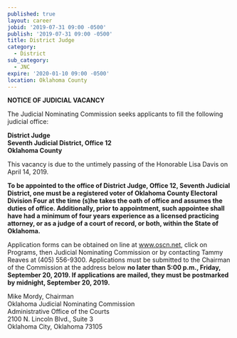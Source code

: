 ```yaml
---
published: true
layout: career
jobid: '2019-07-31 09:00 -0500'
publish: '2019-07-31 09:00 -0500'
title: District Judge
category:
  - District
sub_category:
  - JNC
expire: '2020-01-10 09:00 -0500'
location: Oklahoma County
---
```

**NOTICE OF JUDICIAL VACANCY**

The Judicial Nominating Commission seeks applicants to fill the following judicial office:

**District Judge  
Seventh Judicial District, Office 12   
Oklahoma County**

This vacancy is due to the untimely passing of the Honorable Lisa Davis on April 14, 2019.

**To be appointed to the office of District Judge, Office 12, Seventh Judicial District, one must be a registered voter of Oklahoma County Electoral Division Four at the time (s)he takes the oath of office and assumes the duties of office.  Additionally, prior to appointment, such appointee shall have had a minimum of four years experience as a licensed practicing attorney, or as a judge of a court of record, or both, within the State of Oklahoma.**

Application forms can be obtained on line at www.oscn.net, click on Programs, then Judicial Nominating Commission or by contacting Tammy Reaves at (405) 556-9300. Applications must be submitted to the Chairman of the Commission at the address below **no later than 5:00 p.m., Friday, September 20, 2019.  If applications are mailed, they must be postmarked by midnight, September 20, 2019.**

Mike Mordy, Chairman  
Oklahoma Judicial Nominating Commission  
Administrative Office of the Courts  
2100 N. Lincoln Blvd., Suite 3  
Oklahoma City, Oklahoma 73105
